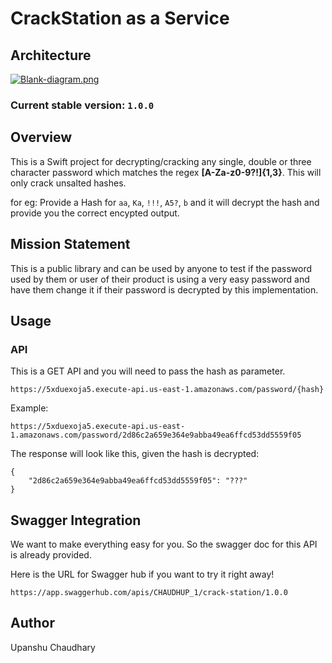 # CrackStation as a Service

## Architecture

[![Blank-diagram.png](https://i.postimg.cc/qvntByXw/Blank-diagram.png)](https://postimg.cc/TKd2Cys5)

### Current stable version: `1.0.0`

## Overview

This is a Swift project for decrypting/cracking any single, double or three character password which matches the regex **[A-Za-z0-9?!]{1,3}**. This will only crack unsalted hashes.

for eg: Provide a Hash for `aa`, `Ka`, `!!!`, `A5?`, `b` and it will decrypt the hash and provide you the correct encypted output.

## Mission Statement

This is a public library and can be used by anyone to test if the password used by them or user of their product is using a very easy password and have them change it if their password is decrypted by this implementation.
    
## Usage

### API

This is a GET API and you will need to pass the hash as parameter.
```
https://5xduexoja5.execute-api.us-east-1.amazonaws.com/password/{hash}
```

Example:

```
https://5xduexoja5.execute-api.us-east-1.amazonaws.com/password/2d86c2a659e364e9abba49ea6ffcd53dd5559f05
```

The response will look like this, given the hash is decrypted:

```
{
    "2d86c2a659e364e9abba49ea6ffcd53dd5559f05": "???"
}
```

## Swagger Integration

We want to make everything easy for you. So the swagger doc for this API is already provided.

Here is the URL for Swagger hub if you want to try it right away!

```
https://app.swaggerhub.com/apis/CHAUDHUP_1/crack-station/1.0.0
```

## Author 

Upanshu Chaudhary
